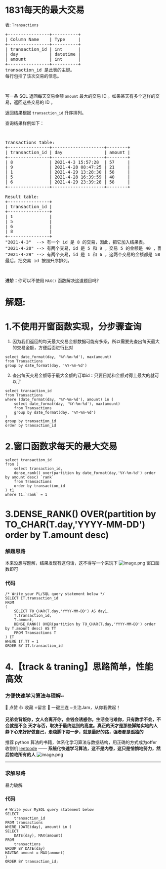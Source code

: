 # 1831每天的最大交易
<p>表: <code>Transactions</code></p>

<pre>
+----------------+----------+
| Column Name    | Type     |
+----------------+----------+
| transaction_id | int      |
| day            | datetime |
| amount         | int      |
+----------------+----------+
transaction_id 是此表的主键。
每行包括了该次交易的信息。
</pre>

<p> </p>

<p>写一条 SQL 返回每天交易金额 <code>amount</code> 最大的交易 ID 。如果某天有多个这样的交易，返回这些交易的 ID 。</p>

<p><span style="">返回结果根据 </span><code>transaction_id</code> 升序排列。</p>

<p>查询结果样例如下：</p>

<p> </p>

<pre>
Transactions table:
+----------------+--------------------+--------+
| transaction_id | day                | amount |
+----------------+--------------------+--------+
| 8              | 2021-4-3 15:57:28  | 57     |
| 9              | 2021-4-28 08:47:25 | 21     |
| 1              | 2021-4-29 13:28:30 | 58     |
| 5              | 2021-4-28 16:39:59 | 40     |
| 6              | 2021-4-29 23:39:28 | 58     |
+----------------+--------------------+--------+

Result table:
+----------------+
| transaction_id |
+----------------+
| 1              |
| 5              |
| 6              |
| 8              |
+----------------+
"2021-4-3"  --> 有一个 id 是 8 的交易，因此，把它加入结果表。 
"2021-4-28" --> 有两个交易，id 是 5 和 9 ，交易 5 的金额是 40 ，而交易 9 的数量是 21 。只需要将交易 5 加入结果表，因为它是当天金额最大的交易。
"2021-4-29" --> 有两个交易，id 是 1 和 6 ，这两个交易的金额都是 58 ，因此需要把它们都写入结果表。
最后，把交易 id 按照升序排列。</pre>

<p> </p>

<p><strong>进阶：</strong>你可以不使用 <code>MAX()</code> 函数解决这道题目吗?</p>
































# 解题:
# 1.不使用开窗函数实现，分步骤查询

1. 因为我们返回的每天最大交易金额数据可能有多条，所以需要先查出每天最大的交易金额，方便后面进行比对
```
select date_format(day, '%Y-%m-%d'), max(amount)
from Transactions 
group by date_format(day, '%Y-%m-%d')
```

2. 查出每天交易金额等于最大金额的订单id：只要日期和金额对得上最大的就可以了
```
select transaction_id
from Transactions
where (date_format(day, '%Y-%m-%d'), amount) in (
    select date_format(day, '%Y-%m-%d'), max(amount)
    from Transactions 
    group by date_format(day, '%Y-%m-%d')
)
group by transaction_id
order by transaction_id
```
# 2.窗口函数求每天的最大交易
```
select transaction_id
from (
    select transaction_id, 
    dense_rank() over(partition by date_format(day,'%Y-%m-%d') order by amount desc) `rank`
    from Transactions
    order by transaction_id
) t1
where t1.`rank` = 1
```

# 3.DENSE_RANK() OVER(partition by TO_CHAR(T.day,'YYYY-MM-DD') order by T.amount desc)
### 解题思路
本来没想写题解，结果发现有这句话，这不得写一个来玩下
![image.png](https://pic.leetcode-cn.com/1662131615-oYOyzB-image.png)
窗口函数即可

### 代码

```oraclesql
/* Write your PL/SQL query statement below */
SELECT IT.transaction_id 
FROM 
(
    SELECT TO_CHAR(T.day,'YYYY-MM-DD') AS day1,
    T.transaction_id,
    T.amount,
    DENSE_RANK() OVER(partition by TO_CHAR(T.day,'YYYY-MM-DD') order by T.amount desc) AS TT
    FROM Transactions T 
) IT
WHERE IT.TT = 1
ORDER BY IT.transaction_id 

```
# 4.【track & traning】思路简单，性能高效
### 方便快速学习算法与理解~
🌇 点赞 👍 收藏 ⭐留言 📝 一键三连 ~关注Jam，从你我做起！

**兄弟会背叛你，女人会离开你，金钱会诱惑你，生活会刁难你，只有数学不会，不会就是不会**
**天才与否，取决于最终达到的高度。真正的天才是那些脚踏实地的人**
**静下心来好好做自己，走稳脚下每一步，就是最好的路，强者都是孤独的**

推荐 python 算法的书籍，体系化学习算法与数据结构，用正确的方式成为offer收割机
[leetcode](https://github.com/ls1248659692/leetcode) ——  **系统化快速学习算法，这不是内卷，这只是悄悄地努力，然后惊艳所有的人**
![image.png](https://pic.leetcode-cn.com/1649569354-bSVeOt-image.png)

---
### 求解思路
暴力破解

### 代码

```mysql
# Write your MySQL query statement below
SELECT
    transaction_id
FROM transactions
WHERE (DATE(day), amount) in (
SELECT 
    DATE(day), MAX(amount)
FROM 
    transactions 
GROUP BY DATE(day)
HAVING amount = MAX(amount)
)
ORDER BY transaction_id;
```
